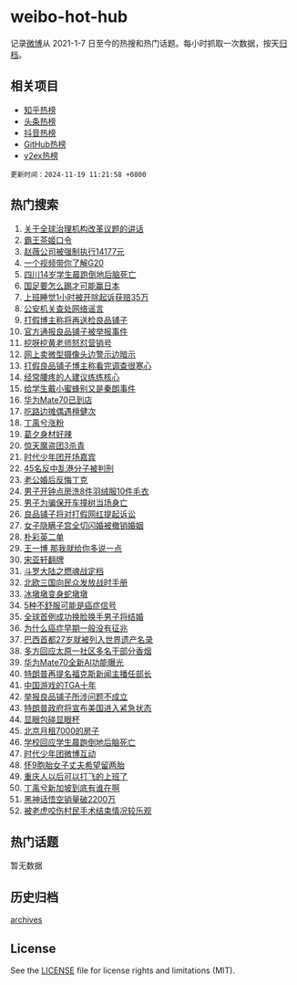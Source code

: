 # weibo-hot-hub

记录[微博](https://www.weibo.com)从 2021-1-7 日至今的热搜和热门话题。每小时抓取一次数据，按天[归档](archives)。

## 相关项目

- [知乎热榜](https://github.com/lonnyzhang423/zhihu-hot-hub)
- [头条热榜](https://github.com/lonnyzhang423/toutiao-hot-hub)
- [抖音热榜](https://github.com/lonnyzhang423/douyin-hot-hub)
- [GitHub热榜](https://github.com/lonnyzhang423/github-hot-hub)
- [v2ex热榜](https://github.com/lonnyzhang423/v2ex-hot-hub)


`更新时间：2024-11-19 11:21:58 +0800`

## 热门搜索

1. [关于全球治理机构改革议题的讲话](https://m.weibo.cn/search?containerid=100103type%3D1%26t%3D10%26q%3D%23%E5%85%B3%E4%BA%8E%E5%85%A8%E7%90%83%E6%B2%BB%E7%90%86%E6%9C%BA%E6%9E%84%E6%94%B9%E9%9D%A9%E8%AE%AE%E9%A2%98%E7%9A%84%E8%AE%B2%E8%AF%9D%23&stream_entry_id=51&isnewpage=1&extparam=seat%3D1%26stream_entry_id%3D51%26c_type%3D51%26q%3D%2523%25E5%2585%25B3%25E4%25BA%258E%25E5%2585%25A8%25E7%2590%2583%25E6%25B2%25BB%25E7%2590%2586%25E6%259C%25BA%25E6%259E%2584%25E6%2594%25B9%25E9%259D%25A9%25E8%25AE%25AE%25E9%25A2%2598%25E7%259A%2584%25E8%25AE%25B2%25E8%25AF%259D%2523%26dgr%3D0%26cate%3D10103%26pos%3D0%26filter_type%3Drealtimehot%26display_time%3D1731986517%26pre_seqid%3D17319865174140216648217)
1. [霸王茶姬口令](https://m.weibo.cn/search?containerid=100103type%3D1%26t%3D10%26q%3D%E9%9C%B8%E7%8E%8B%E8%8C%B6%E5%A7%AC%E5%8F%A3%E4%BB%A4&stream_entry_id=31&isnewpage=1&extparam=seat%3D1%26flag%3D1%26c_type%3D31%26cate%3D5001%26lcate%3D5001%26pos%3D0%26band_rank%3D1%26stream_entry_id%3D31%26q%3D%25E9%259C%25B8%25E7%258E%258B%25E8%258C%25B6%25E5%25A7%25AC%25E5%258F%25A3%25E4%25BB%25A4%26realpos%3D1%26dgr%3D0%26filter_type%3Drealtimehot%26display_time%3D1731986517%26pre_seqid%3D17319865174140216648217)
1. [赵薇公司被强制执行14177元](https://m.weibo.cn/search?containerid=100103type%3D1%26t%3D10%26q%3D%23%E8%B5%B5%E8%96%87%E5%85%AC%E5%8F%B8%E8%A2%AB%E5%BC%BA%E5%88%B6%E6%89%A7%E8%A1%8C14177%E5%85%83%23&stream_entry_id=31&isnewpage=1&extparam=seat%3D1%26flag%3D2%26c_type%3D31%26cate%3D5001%26lcate%3D5001%26pos%3D1%26band_rank%3D2%26stream_entry_id%3D31%26q%3D%2523%25E8%25B5%25B5%25E8%2596%2587%25E5%2585%25AC%25E5%258F%25B8%25E8%25A2%25AB%25E5%25BC%25BA%25E5%2588%25B6%25E6%2589%25A7%25E8%25A1%258C14177%25E5%2585%2583%2523%26realpos%3D2%26dgr%3D0%26filter_type%3Drealtimehot%26display_time%3D1731986517%26pre_seqid%3D17319865174140216648217)
1. [一个视频带你了解G20](https://m.weibo.cn/search?containerid=100103type%3D1%26t%3D10%26q%3D%23%E4%B8%80%E4%B8%AA%E8%A7%86%E9%A2%91%E5%B8%A6%E4%BD%A0%E4%BA%86%E8%A7%A3G20%23&stream_entry_id=31&isnewpage=1&extparam=seat%3D1%26flag%3D0%26c_type%3D31%26cate%3D5001%26lcate%3D5001%26pos%3D2%26band_rank%3D3%26stream_entry_id%3D31%26q%3D%2523%25E4%25B8%2580%25E4%25B8%25AA%25E8%25A7%2586%25E9%25A2%2591%25E5%25B8%25A6%25E4%25BD%25A0%25E4%25BA%2586%25E8%25A7%25A3G20%2523%26realpos%3D3%26dgr%3D0%26filter_type%3Drealtimehot%26display_time%3D1731986517%26pre_seqid%3D17319865174140216648217)
1. [四川14岁学生晨跑倒地后脑死亡](https://m.weibo.cn/search?containerid=100103type%3D1%26t%3D10%26q%3D%23%E5%9B%9B%E5%B7%9D14%E5%B2%81%E5%AD%A6%E7%94%9F%E6%99%A8%E8%B7%91%E5%80%92%E5%9C%B0%E5%90%8E%E8%84%91%E6%AD%BB%E4%BA%A1%23&stream_entry_id=31&isnewpage=1&extparam=seat%3D1%26flag%3D1%26c_type%3D31%26cate%3D5001%26lcate%3D5001%26pos%3D3%26band_rank%3D4%26stream_entry_id%3D31%26q%3D%2523%25E5%259B%259B%25E5%25B7%259D14%25E5%25B2%2581%25E5%25AD%25A6%25E7%2594%259F%25E6%2599%25A8%25E8%25B7%2591%25E5%2580%2592%25E5%259C%25B0%25E5%2590%258E%25E8%2584%2591%25E6%25AD%25BB%25E4%25BA%25A1%2523%26realpos%3D4%26dgr%3D0%26filter_type%3Drealtimehot%26display_time%3D1731986517%26pre_seqid%3D17319865174140216648217)
1. [国足要怎么踢才可能赢日本](https://m.weibo.cn/search?containerid=100103type%3D1%26t%3D10%26q%3D%23%E5%9B%BD%E8%B6%B3%E8%A6%81%E6%80%8E%E4%B9%88%E8%B8%A2%E6%89%8D%E5%8F%AF%E8%83%BD%E8%B5%A2%E6%97%A5%E6%9C%AC%23&stream_entry_id=31&isnewpage=1&extparam=seat%3D1%26flag%3D1%26c_type%3D31%26cate%3D5001%26lcate%3D5001%26pos%3D4%26band_rank%3D5%26stream_entry_id%3D31%26q%3D%2523%25E5%259B%25BD%25E8%25B6%25B3%25E8%25A6%2581%25E6%2580%258E%25E4%25B9%2588%25E8%25B8%25A2%25E6%2589%258D%25E5%258F%25AF%25E8%2583%25BD%25E8%25B5%25A2%25E6%2597%25A5%25E6%259C%25AC%2523%26realpos%3D5%26dgr%3D0%26filter_type%3Drealtimehot%26display_time%3D1731986517%26pre_seqid%3D17319865174140216648217)
1. [上班睡觉1小时被开除起诉获赔35万](https://m.weibo.cn/search?containerid=100103type%3D1%26t%3D10%26q%3D%23%E4%B8%8A%E7%8F%AD%E7%9D%A1%E8%A7%891%E5%B0%8F%E6%97%B6%E8%A2%AB%E5%BC%80%E9%99%A4%E8%B5%B7%E8%AF%89%E8%8E%B7%E8%B5%9435%E4%B8%87%23&stream_entry_id=31&isnewpage=1&extparam=seat%3D1%26flag%3D0%26c_type%3D31%26cate%3D5001%26lcate%3D5001%26pos%3D5%26band_rank%3D6%26stream_entry_id%3D31%26q%3D%2523%25E4%25B8%258A%25E7%258F%25AD%25E7%259D%25A1%25E8%25A7%25891%25E5%25B0%258F%25E6%2597%25B6%25E8%25A2%25AB%25E5%25BC%2580%25E9%2599%25A4%25E8%25B5%25B7%25E8%25AF%2589%25E8%258E%25B7%25E8%25B5%259435%25E4%25B8%2587%2523%26realpos%3D6%26dgr%3D0%26filter_type%3Drealtimehot%26display_time%3D1731986517%26pre_seqid%3D17319865174140216648217)
1. [公安机关查处网络谣言](https://m.weibo.cn/search?containerid=100103type%3D1%26t%3D10%26q%3D%23%E5%85%AC%E5%AE%89%E6%9C%BA%E5%85%B3%E6%9F%A5%E5%A4%84%E7%BD%91%E7%BB%9C%E8%B0%A3%E8%A8%80%23&stream_entry_id=31&isnewpage=1&extparam=seat%3D1%26c_type%3D31%26cate%3D5001%26lcate%3D5001%26pos%3D6%26band_rank%3D7%26stream_entry_id%3D31%26is_ad_pos%3D1%26dgr%3D0%26adid%3D264637%26q%3D%2523%25E5%2585%25AC%25E5%25AE%2589%25E6%259C%25BA%25E5%2585%25B3%25E6%259F%25A5%25E5%25A4%2584%25E7%25BD%2591%25E7%25BB%259C%25E8%25B0%25A3%25E8%25A8%2580%2523%26filter_type%3Drealtimehot%26display_time%3D1731986517%26pre_seqid%3D17319865174140216648217)
1. [打假博主称将再送检良品铺子](https://m.weibo.cn/search?containerid=100103type%3D1%26t%3D10%26q%3D%23%E6%89%93%E5%81%87%E5%8D%9A%E4%B8%BB%E7%A7%B0%E5%B0%86%E5%86%8D%E9%80%81%E6%A3%80%E8%89%AF%E5%93%81%E9%93%BA%E5%AD%90%23&stream_entry_id=31&isnewpage=1&extparam=seat%3D1%26flag%3D1%26c_type%3D31%26cate%3D5001%26lcate%3D5001%26pos%3D7%26band_rank%3D7%26stream_entry_id%3D31%26q%3D%2523%25E6%2589%2593%25E5%2581%2587%25E5%258D%259A%25E4%25B8%25BB%25E7%25A7%25B0%25E5%25B0%2586%25E5%2586%258D%25E9%2580%2581%25E6%25A3%2580%25E8%2589%25AF%25E5%2593%2581%25E9%2593%25BA%25E5%25AD%2590%2523%26realpos%3D7%26dgr%3D0%26filter_type%3Drealtimehot%26display_time%3D1731986517%26pre_seqid%3D17319865174140216648217)
1. [官方通报良品铺子被举报事件](https://m.weibo.cn/search?containerid=100103type%3D1%26t%3D10%26q%3D%23%E5%AE%98%E6%96%B9%E9%80%9A%E6%8A%A5%E8%89%AF%E5%93%81%E9%93%BA%E5%AD%90%E8%A2%AB%E4%B8%BE%E6%8A%A5%E4%BA%8B%E4%BB%B6%23&stream_entry_id=31&isnewpage=1&extparam=seat%3D1%26flag%3D0%26c_type%3D31%26cate%3D5001%26lcate%3D5001%26pos%3D8%26band_rank%3D8%26stream_entry_id%3D31%26q%3D%2523%25E5%25AE%2598%25E6%2596%25B9%25E9%2580%259A%25E6%258A%25A5%25E8%2589%25AF%25E5%2593%2581%25E9%2593%25BA%25E5%25AD%2590%25E8%25A2%25AB%25E4%25B8%25BE%25E6%258A%25A5%25E4%25BA%258B%25E4%25BB%25B6%2523%26realpos%3D8%26dgr%3D0%26filter_type%3Drealtimehot%26display_time%3D1731986517%26pre_seqid%3D17319865174140216648217)
1. [挖呀挖黄老师怒怼营销号](https://m.weibo.cn/search?containerid=100103type%3D1%26t%3D10%26q%3D%23%E6%8C%96%E5%91%80%E6%8C%96%E9%BB%84%E8%80%81%E5%B8%88%E6%80%92%E6%80%BC%E8%90%A5%E9%94%80%E5%8F%B7%23&stream_entry_id=31&isnewpage=1&extparam=seat%3D1%26flag%3D2%26c_type%3D31%26cate%3D5001%26lcate%3D5001%26pos%3D9%26band_rank%3D9%26stream_entry_id%3D31%26q%3D%2523%25E6%258C%2596%25E5%2591%2580%25E6%258C%2596%25E9%25BB%2584%25E8%2580%2581%25E5%25B8%2588%25E6%2580%2592%25E6%2580%25BC%25E8%2590%25A5%25E9%2594%2580%25E5%258F%25B7%2523%26realpos%3D9%26dgr%3D0%26filter_type%3Drealtimehot%26display_time%3D1731986517%26pre_seqid%3D17319865174140216648217)
1. [网上卖微型摄像头边警示边暗示](https://m.weibo.cn/search?containerid=100103type%3D1%26t%3D10%26q%3D%23%E7%BD%91%E4%B8%8A%E5%8D%96%E5%BE%AE%E5%9E%8B%E6%91%84%E5%83%8F%E5%A4%B4%E8%BE%B9%E8%AD%A6%E7%A4%BA%E8%BE%B9%E6%9A%97%E7%A4%BA%23&stream_entry_id=31&isnewpage=1&extparam=seat%3D1%26flag%3D1%26c_type%3D31%26cate%3D5001%26lcate%3D5001%26pos%3D10%26band_rank%3D10%26stream_entry_id%3D31%26q%3D%2523%25E7%25BD%2591%25E4%25B8%258A%25E5%258D%2596%25E5%25BE%25AE%25E5%259E%258B%25E6%2591%2584%25E5%2583%258F%25E5%25A4%25B4%25E8%25BE%25B9%25E8%25AD%25A6%25E7%25A4%25BA%25E8%25BE%25B9%25E6%259A%2597%25E7%25A4%25BA%2523%26realpos%3D10%26dgr%3D0%26filter_type%3Drealtimehot%26display_time%3D1731986517%26pre_seqid%3D17319865174140216648217)
1. [打假良品铺子博主称看完调查很寒心](https://m.weibo.cn/search?containerid=100103type%3D1%26t%3D10%26q%3D%23%E6%89%93%E5%81%87%E8%89%AF%E5%93%81%E9%93%BA%E5%AD%90%E5%8D%9A%E4%B8%BB%E7%A7%B0%E7%9C%8B%E5%AE%8C%E8%B0%83%E6%9F%A5%E5%BE%88%E5%AF%92%E5%BF%83%23&stream_entry_id=31&isnewpage=1&extparam=seat%3D1%26flag%3D1%26c_type%3D31%26cate%3D5001%26lcate%3D5001%26pos%3D11%26band_rank%3D11%26stream_entry_id%3D31%26q%3D%2523%25E6%2589%2593%25E5%2581%2587%25E8%2589%25AF%25E5%2593%2581%25E9%2593%25BA%25E5%25AD%2590%25E5%258D%259A%25E4%25B8%25BB%25E7%25A7%25B0%25E7%259C%258B%25E5%25AE%258C%25E8%25B0%2583%25E6%259F%25A5%25E5%25BE%2588%25E5%25AF%2592%25E5%25BF%2583%2523%26realpos%3D11%26dgr%3D0%26filter_type%3Drealtimehot%26display_time%3D1731986517%26pre_seqid%3D17319865174140216648217)
1. [经常腰疼的人建议练练核心](https://m.weibo.cn/search?containerid=100103type%3D1%26t%3D10%26q%3D%23%E7%BB%8F%E5%B8%B8%E8%85%B0%E7%96%BC%E7%9A%84%E4%BA%BA%E5%BB%BA%E8%AE%AE%E7%BB%83%E7%BB%83%E6%A0%B8%E5%BF%83%23&stream_entry_id=31&isnewpage=1&extparam=seat%3D1%26flag%3D0%26c_type%3D31%26cate%3D5001%26lcate%3D5001%26pos%3D12%26band_rank%3D12%26stream_entry_id%3D31%26q%3D%2523%25E7%25BB%258F%25E5%25B8%25B8%25E8%2585%25B0%25E7%2596%25BC%25E7%259A%2584%25E4%25BA%25BA%25E5%25BB%25BA%25E8%25AE%25AE%25E7%25BB%2583%25E7%25BB%2583%25E6%25A0%25B8%25E5%25BF%2583%2523%26realpos%3D12%26dgr%3D0%26filter_type%3Drealtimehot%26display_time%3D1731986517%26pre_seqid%3D17319865174140216648217)
1. [给学生戴小蜜蜂别又是秦朗事件](https://m.weibo.cn/search?containerid=100103type%3D1%26t%3D10%26q%3D%23%E7%BB%99%E5%AD%A6%E7%94%9F%E6%88%B4%E5%B0%8F%E8%9C%9C%E8%9C%82%E5%88%AB%E5%8F%88%E6%98%AF%E7%A7%A6%E6%9C%97%E4%BA%8B%E4%BB%B6%23&stream_entry_id=31&isnewpage=1&extparam=seat%3D1%26flag%3D1%26c_type%3D31%26cate%3D5001%26lcate%3D5001%26pos%3D13%26band_rank%3D13%26stream_entry_id%3D31%26q%3D%2523%25E7%25BB%2599%25E5%25AD%25A6%25E7%2594%259F%25E6%2588%25B4%25E5%25B0%258F%25E8%259C%259C%25E8%259C%2582%25E5%2588%25AB%25E5%258F%2588%25E6%2598%25AF%25E7%25A7%25A6%25E6%259C%2597%25E4%25BA%258B%25E4%25BB%25B6%2523%26realpos%3D13%26dgr%3D0%26filter_type%3Drealtimehot%26display_time%3D1731986517%26pre_seqid%3D17319865174140216648217)
1. [华为Mate70已到店](https://m.weibo.cn/search?containerid=100103type%3D1%26t%3D10%26q%3D%23%E5%8D%8E%E4%B8%BAMate70%E5%B7%B2%E5%88%B0%E5%BA%97%23&stream_entry_id=31&isnewpage=1&extparam=seat%3D1%26flag%3D0%26c_type%3D31%26cate%3D5001%26lcate%3D5001%26pos%3D14%26band_rank%3D14%26stream_entry_id%3D31%26q%3D%2523%25E5%258D%258E%25E4%25B8%25BAMate70%25E5%25B7%25B2%25E5%2588%25B0%25E5%25BA%2597%2523%26realpos%3D14%26dgr%3D0%26filter_type%3Drealtimehot%26display_time%3D1731986517%26pre_seqid%3D17319865174140216648217)
1. [吃路边摊偶遇檀健次](https://m.weibo.cn/search?containerid=100103type%3D1%26t%3D10%26q%3D%23%E5%90%83%E8%B7%AF%E8%BE%B9%E6%91%8A%E5%81%B6%E9%81%87%E6%AA%80%E5%81%A5%E6%AC%A1%23&stream_entry_id=31&isnewpage=1&extparam=seat%3D1%26flag%3D0%26c_type%3D31%26cate%3D5001%26lcate%3D5001%26pos%3D15%26band_rank%3D15%26stream_entry_id%3D31%26q%3D%2523%25E5%2590%2583%25E8%25B7%25AF%25E8%25BE%25B9%25E6%2591%258A%25E5%2581%25B6%25E9%2581%2587%25E6%25AA%2580%25E5%2581%25A5%25E6%25AC%25A1%2523%26realpos%3D15%26dgr%3D0%26filter_type%3Drealtimehot%26display_time%3D1731986517%26pre_seqid%3D17319865174140216648217)
1. [丁禹兮涨粉](https://m.weibo.cn/search?containerid=100103type%3D1%26t%3D10%26q%3D%23%E4%B8%81%E7%A6%B9%E5%85%AE%E6%B6%A8%E7%B2%89%23&stream_entry_id=31&isnewpage=1&extparam=seat%3D1%26flag%3D0%26c_type%3D31%26cate%3D5001%26lcate%3D5001%26pos%3D16%26band_rank%3D16%26stream_entry_id%3D31%26q%3D%2523%25E4%25B8%2581%25E7%25A6%25B9%25E5%2585%25AE%25E6%25B6%25A8%25E7%25B2%2589%2523%26realpos%3D16%26dgr%3D0%26filter_type%3Drealtimehot%26display_time%3D1731986517%26pre_seqid%3D17319865174140216648217)
1. [葛夕身材好辣](https://m.weibo.cn/search?containerid=100103type%3D1%26t%3D10%26q%3D%23%E8%91%9B%E5%A4%95%E8%BA%AB%E6%9D%90%E5%A5%BD%E8%BE%A3%23&stream_entry_id=31&isnewpage=1&extparam=seat%3D1%26flag%3D0%26c_type%3D31%26cate%3D5001%26lcate%3D5001%26pos%3D17%26band_rank%3D17%26stream_entry_id%3D31%26q%3D%2523%25E8%2591%259B%25E5%25A4%2595%25E8%25BA%25AB%25E6%259D%2590%25E5%25A5%25BD%25E8%25BE%25A3%2523%26realpos%3D17%26dgr%3D0%26filter_type%3Drealtimehot%26display_time%3D1731986517%26pre_seqid%3D17319865174140216648217)
1. [惊天魔盗团3杀青](https://m.weibo.cn/search?containerid=100103type%3D1%26t%3D10%26q%3D%23%E6%83%8A%E5%A4%A9%E9%AD%94%E7%9B%97%E5%9B%A23%E6%9D%80%E9%9D%92%23&stream_entry_id=31&isnewpage=1&extparam=seat%3D1%26flag%3D1%26c_type%3D31%26cate%3D5001%26lcate%3D5001%26pos%3D18%26band_rank%3D18%26stream_entry_id%3D31%26q%3D%2523%25E6%2583%258A%25E5%25A4%25A9%25E9%25AD%2594%25E7%259B%2597%25E5%259B%25A23%25E6%259D%2580%25E9%259D%2592%2523%26realpos%3D18%26dgr%3D0%26filter_type%3Drealtimehot%26display_time%3D1731986517%26pre_seqid%3D17319865174140216648217)
1. [时代少年团开场嘉宾](https://m.weibo.cn/search?containerid=100103type%3D1%26t%3D10%26q%3D%23%E6%97%B6%E4%BB%A3%E5%B0%91%E5%B9%B4%E5%9B%A2%E5%BC%80%E5%9C%BA%E5%98%89%E5%AE%BE%23&stream_entry_id=31&isnewpage=1&extparam=seat%3D1%26flag%3D1%26c_type%3D31%26cate%3D5001%26lcate%3D5001%26pos%3D19%26band_rank%3D19%26stream_entry_id%3D31%26q%3D%2523%25E6%2597%25B6%25E4%25BB%25A3%25E5%25B0%2591%25E5%25B9%25B4%25E5%259B%25A2%25E5%25BC%2580%25E5%259C%25BA%25E5%2598%2589%25E5%25AE%25BE%2523%26realpos%3D19%26dgr%3D0%26filter_type%3Drealtimehot%26display_time%3D1731986517%26pre_seqid%3D17319865174140216648217)
1. [45名反中乱港分子被判刑](https://m.weibo.cn/search?containerid=100103type%3D1%26t%3D10%26q%3D%2345%E5%90%8D%E5%8F%8D%E4%B8%AD%E4%B9%B1%E6%B8%AF%E5%88%86%E5%AD%90%E8%A2%AB%E5%88%A4%E5%88%91%23&stream_entry_id=31&isnewpage=1&extparam=seat%3D1%26flag%3D1%26c_type%3D31%26cate%3D5001%26lcate%3D5001%26pos%3D20%26band_rank%3D20%26stream_entry_id%3D31%26q%3D%252345%25E5%2590%258D%25E5%258F%258D%25E4%25B8%25AD%25E4%25B9%25B1%25E6%25B8%25AF%25E5%2588%2586%25E5%25AD%2590%25E8%25A2%25AB%25E5%2588%25A4%25E5%2588%2591%2523%26realpos%3D20%26dgr%3D0%26filter_type%3Drealtimehot%26display_time%3D1731986517%26pre_seqid%3D17319865174140216648217)
1. [老公婚后反悔丁克](https://m.weibo.cn/search?containerid=100103type%3D1%26t%3D10%26q%3D%23%E8%80%81%E5%85%AC%E5%A9%9A%E5%90%8E%E5%8F%8D%E6%82%94%E4%B8%81%E5%85%8B%23&stream_entry_id=31&isnewpage=1&extparam=seat%3D1%26flag%3D1%26c_type%3D31%26cate%3D5001%26lcate%3D5001%26pos%3D21%26band_rank%3D21%26stream_entry_id%3D31%26q%3D%2523%25E8%2580%2581%25E5%2585%25AC%25E5%25A9%259A%25E5%2590%258E%25E5%258F%258D%25E6%2582%2594%25E4%25B8%2581%25E5%2585%258B%2523%26realpos%3D21%26dgr%3D0%26filter_type%3Drealtimehot%26display_time%3D1731986517%26pre_seqid%3D17319865174140216648217)
1. [男子开钟点房洗8件羽绒服10件毛衣](https://m.weibo.cn/search?containerid=100103type%3D1%26t%3D10%26q%3D%23%E7%94%B7%E5%AD%90%E5%BC%80%E9%92%9F%E7%82%B9%E6%88%BF%E6%B4%978%E4%BB%B6%E7%BE%BD%E7%BB%92%E6%9C%8D10%E4%BB%B6%E6%AF%9B%E8%A1%A3%23&stream_entry_id=31&isnewpage=1&extparam=seat%3D1%26flag%3D2%26c_type%3D31%26cate%3D5001%26lcate%3D5001%26pos%3D22%26band_rank%3D22%26stream_entry_id%3D31%26q%3D%2523%25E7%2594%25B7%25E5%25AD%2590%25E5%25BC%2580%25E9%2592%259F%25E7%2582%25B9%25E6%2588%25BF%25E6%25B4%25978%25E4%25BB%25B6%25E7%25BE%25BD%25E7%25BB%2592%25E6%259C%258D10%25E4%25BB%25B6%25E6%25AF%259B%25E8%25A1%25A3%2523%26realpos%3D22%26dgr%3D0%26filter_type%3Drealtimehot%26display_time%3D1731986517%26pre_seqid%3D17319865174140216648217)
1. [男子为骗保开车撞树当场身亡](https://m.weibo.cn/search?containerid=100103type%3D1%26t%3D10%26q%3D%23%E7%94%B7%E5%AD%90%E4%B8%BA%E9%AA%97%E4%BF%9D%E5%BC%80%E8%BD%A6%E6%92%9E%E6%A0%91%E5%BD%93%E5%9C%BA%E8%BA%AB%E4%BA%A1%23&stream_entry_id=31&isnewpage=1&extparam=seat%3D1%26flag%3D0%26c_type%3D31%26cate%3D5001%26lcate%3D5001%26pos%3D23%26band_rank%3D23%26stream_entry_id%3D31%26q%3D%2523%25E7%2594%25B7%25E5%25AD%2590%25E4%25B8%25BA%25E9%25AA%2597%25E4%25BF%259D%25E5%25BC%2580%25E8%25BD%25A6%25E6%2592%259E%25E6%25A0%2591%25E5%25BD%2593%25E5%259C%25BA%25E8%25BA%25AB%25E4%25BA%25A1%2523%26realpos%3D23%26dgr%3D0%26filter_type%3Drealtimehot%26display_time%3D1731986517%26pre_seqid%3D17319865174140216648217)
1. [良品铺子将对打假网红提起诉讼](https://m.weibo.cn/search?containerid=100103type%3D1%26t%3D10%26q%3D%23%E8%89%AF%E5%93%81%E9%93%BA%E5%AD%90%E5%B0%86%E5%AF%B9%E6%89%93%E5%81%87%E7%BD%91%E7%BA%A2%E6%8F%90%E8%B5%B7%E8%AF%89%E8%AE%BC%23&stream_entry_id=31&isnewpage=1&extparam=seat%3D1%26flag%3D1%26c_type%3D31%26cate%3D5001%26lcate%3D5001%26pos%3D24%26band_rank%3D24%26stream_entry_id%3D31%26q%3D%2523%25E8%2589%25AF%25E5%2593%2581%25E9%2593%25BA%25E5%25AD%2590%25E5%25B0%2586%25E5%25AF%25B9%25E6%2589%2593%25E5%2581%2587%25E7%25BD%2591%25E7%25BA%25A2%25E6%258F%2590%25E8%25B5%25B7%25E8%25AF%2589%25E8%25AE%25BC%2523%26realpos%3D24%26dgr%3D0%26filter_type%3Drealtimehot%26display_time%3D1731986517%26pre_seqid%3D17319865174140216648217)
1. [女子隐瞒子宫全切闪婚被撤销婚姻](https://m.weibo.cn/search?containerid=100103type%3D1%26t%3D10%26q%3D%23%E5%A5%B3%E5%AD%90%E9%9A%90%E7%9E%92%E5%AD%90%E5%AE%AB%E5%85%A8%E5%88%87%E9%97%AA%E5%A9%9A%E8%A2%AB%E6%92%A4%E9%94%80%E5%A9%9A%E5%A7%BB%23&stream_entry_id=31&isnewpage=1&extparam=seat%3D1%26flag%3D1%26c_type%3D31%26cate%3D5001%26lcate%3D5001%26pos%3D25%26band_rank%3D25%26stream_entry_id%3D31%26q%3D%2523%25E5%25A5%25B3%25E5%25AD%2590%25E9%259A%2590%25E7%259E%2592%25E5%25AD%2590%25E5%25AE%25AB%25E5%2585%25A8%25E5%2588%2587%25E9%2597%25AA%25E5%25A9%259A%25E8%25A2%25AB%25E6%2592%25A4%25E9%2594%2580%25E5%25A9%259A%25E5%25A7%25BB%2523%26realpos%3D25%26dgr%3D0%26filter_type%3Drealtimehot%26display_time%3D1731986517%26pre_seqid%3D17319865174140216648217)
1. [朴彩英二单](https://m.weibo.cn/search?containerid=100103type%3D1%26t%3D10%26q%3D%E6%9C%B4%E5%BD%A9%E8%8B%B1%E4%BA%8C%E5%8D%95&stream_entry_id=31&isnewpage=1&extparam=seat%3D1%26flag%3D1%26c_type%3D31%26cate%3D5001%26lcate%3D5001%26pos%3D26%26band_rank%3D26%26stream_entry_id%3D31%26q%3D%25E6%259C%25B4%25E5%25BD%25A9%25E8%258B%25B1%25E4%25BA%258C%25E5%258D%2595%26realpos%3D26%26dgr%3D0%26filter_type%3Drealtimehot%26display_time%3D1731986517%26pre_seqid%3D17319865174140216648217)
1. [王一博 那我就给你多说一点](https://m.weibo.cn/search?containerid=100103type%3D1%26t%3D10%26q%3D%E7%8E%8B%E4%B8%80%E5%8D%9A+%E9%82%A3%E6%88%91%E5%B0%B1%E7%BB%99%E4%BD%A0%E5%A4%9A%E8%AF%B4%E4%B8%80%E7%82%B9&stream_entry_id=31&isnewpage=1&extparam=seat%3D1%26flag%3D0%26c_type%3D31%26cate%3D5001%26lcate%3D5001%26pos%3D27%26band_rank%3D27%26stream_entry_id%3D31%26q%3D%25E7%258E%258B%25E4%25B8%2580%25E5%258D%259A%2520%25E9%2582%25A3%25E6%2588%2591%25E5%25B0%25B1%25E7%25BB%2599%25E4%25BD%25A0%25E5%25A4%259A%25E8%25AF%25B4%25E4%25B8%2580%25E7%2582%25B9%26realpos%3D27%26dgr%3D0%26filter_type%3Drealtimehot%26display_time%3D1731986517%26pre_seqid%3D17319865174140216648217)
1. [宋亚轩翻牌](https://m.weibo.cn/search?containerid=100103type%3D1%26t%3D10%26q%3D%E5%AE%8B%E4%BA%9A%E8%BD%A9%E7%BF%BB%E7%89%8C&stream_entry_id=31&isnewpage=1&extparam=seat%3D1%26flag%3D1%26c_type%3D31%26cate%3D5001%26lcate%3D5001%26pos%3D28%26band_rank%3D28%26stream_entry_id%3D31%26q%3D%25E5%25AE%258B%25E4%25BA%259A%25E8%25BD%25A9%25E7%25BF%25BB%25E7%2589%258C%26realpos%3D28%26dgr%3D0%26filter_type%3Drealtimehot%26display_time%3D1731986517%26pre_seqid%3D17319865174140216648217)
1. [斗罗大陆之燃魂战定档](https://m.weibo.cn/search?containerid=100103type%3D1%26t%3D10%26q%3D%23%E6%96%97%E7%BD%97%E5%A4%A7%E9%99%86%E4%B9%8B%E7%87%83%E9%AD%82%E6%88%98%E5%AE%9A%E6%A1%A3%23&stream_entry_id=31&isnewpage=1&extparam=seat%3D1%26flag%3D1%26c_type%3D31%26cate%3D5001%26lcate%3D5001%26pos%3D29%26band_rank%3D29%26stream_entry_id%3D31%26q%3D%2523%25E6%2596%2597%25E7%25BD%2597%25E5%25A4%25A7%25E9%2599%2586%25E4%25B9%258B%25E7%2587%2583%25E9%25AD%2582%25E6%2588%2598%25E5%25AE%259A%25E6%25A1%25A3%2523%26realpos%3D29%26dgr%3D0%26filter_type%3Drealtimehot%26display_time%3D1731986517%26pre_seqid%3D17319865174140216648217)
1. [北欧三国向民众发放战时手册](https://m.weibo.cn/search?containerid=100103type%3D1%26t%3D10%26q%3D%23%E5%8C%97%E6%AC%A7%E4%B8%89%E5%9B%BD%E5%90%91%E6%B0%91%E4%BC%97%E5%8F%91%E6%94%BE%E6%88%98%E6%97%B6%E6%89%8B%E5%86%8C%23&stream_entry_id=31&isnewpage=1&extparam=seat%3D1%26flag%3D1%26c_type%3D31%26cate%3D5001%26lcate%3D5001%26pos%3D30%26band_rank%3D30%26stream_entry_id%3D31%26q%3D%2523%25E5%258C%2597%25E6%25AC%25A7%25E4%25B8%2589%25E5%259B%25BD%25E5%2590%2591%25E6%25B0%2591%25E4%25BC%2597%25E5%258F%2591%25E6%2594%25BE%25E6%2588%2598%25E6%2597%25B6%25E6%2589%258B%25E5%2586%258C%2523%26realpos%3D30%26dgr%3D0%26filter_type%3Drealtimehot%26display_time%3D1731986517%26pre_seqid%3D17319865174140216648217)
1. [冰墩墩变身蛇墩墩](https://m.weibo.cn/search?containerid=100103type%3D1%26t%3D10%26q%3D%23%E5%86%B0%E5%A2%A9%E5%A2%A9%E5%8F%98%E8%BA%AB%E8%9B%87%E5%A2%A9%E5%A2%A9%23&stream_entry_id=31&isnewpage=1&extparam=seat%3D1%26flag%3D1%26c_type%3D31%26cate%3D5001%26lcate%3D5001%26pos%3D31%26band_rank%3D31%26stream_entry_id%3D31%26q%3D%2523%25E5%2586%25B0%25E5%25A2%25A9%25E5%25A2%25A9%25E5%258F%2598%25E8%25BA%25AB%25E8%259B%2587%25E5%25A2%25A9%25E5%25A2%25A9%2523%26realpos%3D31%26dgr%3D0%26filter_type%3Drealtimehot%26display_time%3D1731986517%26pre_seqid%3D17319865174140216648217)
1. [5种不舒服可能是癌症信号](https://m.weibo.cn/search?containerid=100103type%3D1%26t%3D10%26q%3D%235%E7%A7%8D%E4%B8%8D%E8%88%92%E6%9C%8D%E5%8F%AF%E8%83%BD%E6%98%AF%E7%99%8C%E7%97%87%E4%BF%A1%E5%8F%B7%23&stream_entry_id=31&isnewpage=1&extparam=seat%3D1%26flag%3D0%26c_type%3D31%26cate%3D5001%26lcate%3D5001%26pos%3D32%26band_rank%3D32%26stream_entry_id%3D31%26q%3D%25235%25E7%25A7%258D%25E4%25B8%258D%25E8%2588%2592%25E6%259C%258D%25E5%258F%25AF%25E8%2583%25BD%25E6%2598%25AF%25E7%2599%258C%25E7%2597%2587%25E4%25BF%25A1%25E5%258F%25B7%2523%26realpos%3D32%26dgr%3D0%26filter_type%3Drealtimehot%26display_time%3D1731986517%26pre_seqid%3D17319865174140216648217)
1. [全球首例成功换脸换手男子将结婚](https://m.weibo.cn/search?containerid=100103type%3D1%26t%3D10%26q%3D%23%E5%85%A8%E7%90%83%E9%A6%96%E4%BE%8B%E6%88%90%E5%8A%9F%E6%8D%A2%E8%84%B8%E6%8D%A2%E6%89%8B%E7%94%B7%E5%AD%90%E5%B0%86%E7%BB%93%E5%A9%9A%23&stream_entry_id=31&isnewpage=1&extparam=seat%3D1%26flag%3D0%26c_type%3D31%26cate%3D5001%26lcate%3D5001%26pos%3D33%26band_rank%3D33%26stream_entry_id%3D31%26q%3D%2523%25E5%2585%25A8%25E7%2590%2583%25E9%25A6%2596%25E4%25BE%258B%25E6%2588%2590%25E5%258A%259F%25E6%258D%25A2%25E8%2584%25B8%25E6%258D%25A2%25E6%2589%258B%25E7%2594%25B7%25E5%25AD%2590%25E5%25B0%2586%25E7%25BB%2593%25E5%25A9%259A%2523%26realpos%3D33%26dgr%3D0%26filter_type%3Drealtimehot%26display_time%3D1731986517%26pre_seqid%3D17319865174140216648217)
1. [为什么癌症早期一般没有征兆](https://m.weibo.cn/search?containerid=100103type%3D1%26t%3D10%26q%3D%23%E4%B8%BA%E4%BB%80%E4%B9%88%E7%99%8C%E7%97%87%E6%97%A9%E6%9C%9F%E4%B8%80%E8%88%AC%E6%B2%A1%E6%9C%89%E5%BE%81%E5%85%86%23&stream_entry_id=31&isnewpage=1&extparam=seat%3D1%26flag%3D0%26c_type%3D31%26cate%3D5001%26lcate%3D5001%26pos%3D34%26band_rank%3D34%26stream_entry_id%3D31%26q%3D%2523%25E4%25B8%25BA%25E4%25BB%2580%25E4%25B9%2588%25E7%2599%258C%25E7%2597%2587%25E6%2597%25A9%25E6%259C%259F%25E4%25B8%2580%25E8%2588%25AC%25E6%25B2%25A1%25E6%259C%2589%25E5%25BE%2581%25E5%2585%2586%2523%26realpos%3D34%26dgr%3D0%26filter_type%3Drealtimehot%26display_time%3D1731986517%26pre_seqid%3D17319865174140216648217)
1. [巴西首都27岁就被列入世界遗产名录](https://m.weibo.cn/search?containerid=100103type%3D1%26t%3D10%26q%3D%23%E5%B7%B4%E8%A5%BF%E9%A6%96%E9%83%BD27%E5%B2%81%E5%B0%B1%E8%A2%AB%E5%88%97%E5%85%A5%E4%B8%96%E7%95%8C%E9%81%97%E4%BA%A7%E5%90%8D%E5%BD%95%23&stream_entry_id=31&isnewpage=1&extparam=seat%3D1%26flag%3D0%26c_type%3D31%26cate%3D5001%26lcate%3D5001%26pos%3D35%26band_rank%3D35%26stream_entry_id%3D31%26q%3D%2523%25E5%25B7%25B4%25E8%25A5%25BF%25E9%25A6%2596%25E9%2583%25BD27%25E5%25B2%2581%25E5%25B0%25B1%25E8%25A2%25AB%25E5%2588%2597%25E5%2585%25A5%25E4%25B8%2596%25E7%2595%258C%25E9%2581%2597%25E4%25BA%25A7%25E5%2590%258D%25E5%25BD%2595%2523%26realpos%3D35%26dgr%3D0%26filter_type%3Drealtimehot%26display_time%3D1731986517%26pre_seqid%3D17319865174140216648217)
1. [多方回应太原一社区多名干部分香烟](https://m.weibo.cn/search?containerid=100103type%3D1%26t%3D10%26q%3D%23%E5%A4%9A%E6%96%B9%E5%9B%9E%E5%BA%94%E5%A4%AA%E5%8E%9F%E4%B8%80%E7%A4%BE%E5%8C%BA%E5%A4%9A%E5%90%8D%E5%B9%B2%E9%83%A8%E5%88%86%E9%A6%99%E7%83%9F%23&stream_entry_id=31&isnewpage=1&extparam=seat%3D1%26flag%3D0%26c_type%3D31%26cate%3D5001%26lcate%3D5001%26pos%3D36%26band_rank%3D36%26stream_entry_id%3D31%26q%3D%2523%25E5%25A4%259A%25E6%2596%25B9%25E5%259B%259E%25E5%25BA%2594%25E5%25A4%25AA%25E5%258E%259F%25E4%25B8%2580%25E7%25A4%25BE%25E5%258C%25BA%25E5%25A4%259A%25E5%2590%258D%25E5%25B9%25B2%25E9%2583%25A8%25E5%2588%2586%25E9%25A6%2599%25E7%2583%259F%2523%26realpos%3D36%26dgr%3D0%26filter_type%3Drealtimehot%26display_time%3D1731986517%26pre_seqid%3D17319865174140216648217)
1. [华为Mate70全新AI功能曝光](https://m.weibo.cn/search?containerid=100103type%3D1%26t%3D10%26q%3D%23%E5%8D%8E%E4%B8%BAMate70%E5%85%A8%E6%96%B0AI%E5%8A%9F%E8%83%BD%E6%9B%9D%E5%85%89%23&stream_entry_id=31&isnewpage=1&extparam=seat%3D1%26flag%3D1%26c_type%3D31%26cate%3D5001%26lcate%3D5001%26pos%3D37%26band_rank%3D37%26stream_entry_id%3D31%26q%3D%2523%25E5%258D%258E%25E4%25B8%25BAMate70%25E5%2585%25A8%25E6%2596%25B0AI%25E5%258A%259F%25E8%2583%25BD%25E6%259B%259D%25E5%2585%2589%2523%26realpos%3D37%26dgr%3D0%26filter_type%3Drealtimehot%26display_time%3D1731986517%26pre_seqid%3D17319865174140216648217)
1. [特朗普再提名福克斯新闻主播任部长](https://m.weibo.cn/search?containerid=100103type%3D1%26t%3D10%26q%3D%23%E7%89%B9%E6%9C%97%E6%99%AE%E5%86%8D%E6%8F%90%E5%90%8D%E7%A6%8F%E5%85%8B%E6%96%AF%E6%96%B0%E9%97%BB%E4%B8%BB%E6%92%AD%E4%BB%BB%E9%83%A8%E9%95%BF%23&stream_entry_id=31&isnewpage=1&extparam=seat%3D1%26flag%3D1%26c_type%3D31%26cate%3D5001%26lcate%3D5001%26pos%3D38%26band_rank%3D38%26stream_entry_id%3D31%26q%3D%2523%25E7%2589%25B9%25E6%259C%2597%25E6%2599%25AE%25E5%2586%258D%25E6%258F%2590%25E5%2590%258D%25E7%25A6%258F%25E5%2585%258B%25E6%2596%25AF%25E6%2596%25B0%25E9%2597%25BB%25E4%25B8%25BB%25E6%2592%25AD%25E4%25BB%25BB%25E9%2583%25A8%25E9%2595%25BF%2523%26realpos%3D38%26dgr%3D0%26filter_type%3Drealtimehot%26display_time%3D1731986517%26pre_seqid%3D17319865174140216648217)
1. [中国游戏的TGA十年](https://m.weibo.cn/search?containerid=100103type%3D1%26t%3D10%26q%3D%23%E4%B8%AD%E5%9B%BD%E6%B8%B8%E6%88%8F%E7%9A%84TGA%E5%8D%81%E5%B9%B4%23&stream_entry_id=31&isnewpage=1&extparam=seat%3D1%26flag%3D1%26c_type%3D31%26cate%3D5001%26lcate%3D5001%26pos%3D39%26band_rank%3D39%26stream_entry_id%3D31%26q%3D%2523%25E4%25B8%25AD%25E5%259B%25BD%25E6%25B8%25B8%25E6%2588%258F%25E7%259A%2584TGA%25E5%258D%2581%25E5%25B9%25B4%2523%26realpos%3D39%26dgr%3D0%26filter_type%3Drealtimehot%26display_time%3D1731986517%26pre_seqid%3D17319865174140216648217)
1. [举报良品铺子所涉问题不成立](https://m.weibo.cn/search?containerid=100103type%3D1%26t%3D10%26q%3D%23%E4%B8%BE%E6%8A%A5%E8%89%AF%E5%93%81%E9%93%BA%E5%AD%90%E6%89%80%E6%B6%89%E9%97%AE%E9%A2%98%E4%B8%8D%E6%88%90%E7%AB%8B%23&stream_entry_id=31&isnewpage=1&extparam=seat%3D1%26flag%3D0%26c_type%3D31%26cate%3D5001%26lcate%3D5001%26pos%3D40%26band_rank%3D40%26stream_entry_id%3D31%26q%3D%2523%25E4%25B8%25BE%25E6%258A%25A5%25E8%2589%25AF%25E5%2593%2581%25E9%2593%25BA%25E5%25AD%2590%25E6%2589%2580%25E6%25B6%2589%25E9%2597%25AE%25E9%25A2%2598%25E4%25B8%258D%25E6%2588%2590%25E7%25AB%258B%2523%26realpos%3D40%26dgr%3D0%26filter_type%3Drealtimehot%26display_time%3D1731986517%26pre_seqid%3D17319865174140216648217)
1. [特朗普政府将宣布美国进入紧急状态](https://m.weibo.cn/search?containerid=100103type%3D1%26t%3D10%26q%3D%23%E7%89%B9%E6%9C%97%E6%99%AE%E6%94%BF%E5%BA%9C%E5%B0%86%E5%AE%A3%E5%B8%83%E7%BE%8E%E5%9B%BD%E8%BF%9B%E5%85%A5%E7%B4%A7%E6%80%A5%E7%8A%B6%E6%80%81%23&stream_entry_id=31&isnewpage=1&extparam=seat%3D1%26flag%3D1%26c_type%3D31%26cate%3D5001%26lcate%3D5001%26pos%3D41%26band_rank%3D41%26stream_entry_id%3D31%26q%3D%2523%25E7%2589%25B9%25E6%259C%2597%25E6%2599%25AE%25E6%2594%25BF%25E5%25BA%259C%25E5%25B0%2586%25E5%25AE%25A3%25E5%25B8%2583%25E7%25BE%258E%25E5%259B%25BD%25E8%25BF%259B%25E5%2585%25A5%25E7%25B4%25A7%25E6%2580%25A5%25E7%258A%25B6%25E6%2580%2581%2523%26realpos%3D41%26dgr%3D0%26filter_type%3Drealtimehot%26display_time%3D1731986517%26pre_seqid%3D17319865174140216648217)
1. [显眼包碰显眼杯](https://m.weibo.cn/search?containerid=100103type%3D1%26t%3D10%26q%3D%23%E6%98%BE%E7%9C%BC%E5%8C%85%E7%A2%B0%E6%98%BE%E7%9C%BC%E6%9D%AF%23&stream_entry_id=31&isnewpage=1&extparam=seat%3D1%26flag%3D0%26c_type%3D31%26cate%3D5001%26lcate%3D5001%26pos%3D42%26band_rank%3D42%26stream_entry_id%3D31%26q%3D%2523%25E6%2598%25BE%25E7%259C%25BC%25E5%258C%2585%25E7%25A2%25B0%25E6%2598%25BE%25E7%259C%25BC%25E6%259D%25AF%2523%26realpos%3D42%26adid%3D264590%26dgr%3D0%26filter_type%3Drealtimehot%26display_time%3D1731986517%26pre_seqid%3D17319865174140216648217)
1. [北京月租7000的房子](https://m.weibo.cn/search?containerid=100103type%3D1%26t%3D10%26q%3D%E5%8C%97%E4%BA%AC%E6%9C%88%E7%A7%9F7000%E7%9A%84%E6%88%BF%E5%AD%90&stream_entry_id=31&isnewpage=1&extparam=seat%3D1%26flag%3D1%26c_type%3D31%26cate%3D5001%26lcate%3D5001%26pos%3D43%26band_rank%3D43%26stream_entry_id%3D31%26q%3D%25E5%258C%2597%25E4%25BA%25AC%25E6%259C%2588%25E7%25A7%259F7000%25E7%259A%2584%25E6%2588%25BF%25E5%25AD%2590%26realpos%3D43%26dgr%3D0%26filter_type%3Drealtimehot%26display_time%3D1731986517%26pre_seqid%3D17319865174140216648217)
1. [学校回应学生晨跑倒地后脑死亡](https://m.weibo.cn/search?containerid=100103type%3D1%26t%3D10%26q%3D%23%E5%AD%A6%E6%A0%A1%E5%9B%9E%E5%BA%94%E5%AD%A6%E7%94%9F%E6%99%A8%E8%B7%91%E5%80%92%E5%9C%B0%E5%90%8E%E8%84%91%E6%AD%BB%E4%BA%A1%23&stream_entry_id=31&isnewpage=1&extparam=seat%3D1%26flag%3D1%26c_type%3D31%26cate%3D5001%26lcate%3D5001%26pos%3D44%26band_rank%3D44%26stream_entry_id%3D31%26q%3D%2523%25E5%25AD%25A6%25E6%25A0%25A1%25E5%259B%259E%25E5%25BA%2594%25E5%25AD%25A6%25E7%2594%259F%25E6%2599%25A8%25E8%25B7%2591%25E5%2580%2592%25E5%259C%25B0%25E5%2590%258E%25E8%2584%2591%25E6%25AD%25BB%25E4%25BA%25A1%2523%26realpos%3D44%26dgr%3D0%26filter_type%3Drealtimehot%26display_time%3D1731986517%26pre_seqid%3D17319865174140216648217)
1. [时代少年团微博互动](https://m.weibo.cn/search?containerid=100103type%3D1%26t%3D10%26q%3D%E6%97%B6%E4%BB%A3%E5%B0%91%E5%B9%B4%E5%9B%A2%E5%BE%AE%E5%8D%9A%E4%BA%92%E5%8A%A8&stream_entry_id=31&isnewpage=1&extparam=seat%3D1%26flag%3D1%26c_type%3D31%26cate%3D5001%26lcate%3D5001%26pos%3D45%26band_rank%3D45%26stream_entry_id%3D31%26q%3D%25E6%2597%25B6%25E4%25BB%25A3%25E5%25B0%2591%25E5%25B9%25B4%25E5%259B%25A2%25E5%25BE%25AE%25E5%258D%259A%25E4%25BA%2592%25E5%258A%25A8%26realpos%3D45%26dgr%3D0%26filter_type%3Drealtimehot%26display_time%3D1731986517%26pre_seqid%3D17319865174140216648217)
1. [怀9胞胎女子丈夫希望留两胎](https://m.weibo.cn/search?containerid=100103type%3D1%26t%3D10%26q%3D%23%E6%80%809%E8%83%9E%E8%83%8E%E5%A5%B3%E5%AD%90%E4%B8%88%E5%A4%AB%E5%B8%8C%E6%9C%9B%E7%95%99%E4%B8%A4%E8%83%8E%23&stream_entry_id=31&isnewpage=1&extparam=seat%3D1%26flag%3D0%26c_type%3D31%26cate%3D5001%26lcate%3D5001%26pos%3D46%26band_rank%3D46%26stream_entry_id%3D31%26q%3D%2523%25E6%2580%25809%25E8%2583%259E%25E8%2583%258E%25E5%25A5%25B3%25E5%25AD%2590%25E4%25B8%2588%25E5%25A4%25AB%25E5%25B8%258C%25E6%259C%259B%25E7%2595%2599%25E4%25B8%25A4%25E8%2583%258E%2523%26realpos%3D46%26dgr%3D0%26filter_type%3Drealtimehot%26display_time%3D1731986517%26pre_seqid%3D17319865174140216648217)
1. [重庆人以后可以打飞的上班了](https://m.weibo.cn/search?containerid=100103type%3D1%26t%3D10%26q%3D%23%E9%87%8D%E5%BA%86%E4%BA%BA%E4%BB%A5%E5%90%8E%E5%8F%AF%E4%BB%A5%E6%89%93%E9%A3%9E%E7%9A%84%E4%B8%8A%E7%8F%AD%E4%BA%86%23&stream_entry_id=31&isnewpage=1&extparam=seat%3D1%26flag%3D1%26c_type%3D31%26cate%3D5001%26lcate%3D5001%26pos%3D47%26band_rank%3D47%26stream_entry_id%3D31%26q%3D%2523%25E9%2587%258D%25E5%25BA%2586%25E4%25BA%25BA%25E4%25BB%25A5%25E5%2590%258E%25E5%258F%25AF%25E4%25BB%25A5%25E6%2589%2593%25E9%25A3%259E%25E7%259A%2584%25E4%25B8%258A%25E7%258F%25AD%25E4%25BA%2586%2523%26realpos%3D47%26dgr%3D0%26filter_type%3Drealtimehot%26display_time%3D1731986517%26pre_seqid%3D17319865174140216648217)
1. [丁禹兮新加坡到底有谁在啊](https://m.weibo.cn/search?containerid=100103type%3D1%26t%3D10%26q%3D%23%E4%B8%81%E7%A6%B9%E5%85%AE%E6%96%B0%E5%8A%A0%E5%9D%A1%E5%88%B0%E5%BA%95%E6%9C%89%E8%B0%81%E5%9C%A8%E5%95%8A%23&stream_entry_id=31&isnewpage=1&extparam=seat%3D1%26flag%3D0%26c_type%3D31%26cate%3D5001%26lcate%3D5001%26pos%3D48%26band_rank%3D48%26stream_entry_id%3D31%26q%3D%2523%25E4%25B8%2581%25E7%25A6%25B9%25E5%2585%25AE%25E6%2596%25B0%25E5%258A%25A0%25E5%259D%25A1%25E5%2588%25B0%25E5%25BA%2595%25E6%259C%2589%25E8%25B0%2581%25E5%259C%25A8%25E5%2595%258A%2523%26realpos%3D48%26dgr%3D0%26filter_type%3Drealtimehot%26display_time%3D1731986517%26pre_seqid%3D17319865174140216648217)
1. [黑神话悟空销量破2200万](https://m.weibo.cn/search?containerid=100103type%3D1%26t%3D10%26q%3D%23%E9%BB%91%E7%A5%9E%E8%AF%9D%E6%82%9F%E7%A9%BA%E9%94%80%E9%87%8F%E7%A0%B42200%E4%B8%87%23&stream_entry_id=31&isnewpage=1&extparam=seat%3D1%26flag%3D1%26c_type%3D31%26cate%3D5001%26lcate%3D5001%26pos%3D49%26band_rank%3D49%26stream_entry_id%3D31%26q%3D%2523%25E9%25BB%2591%25E7%25A5%259E%25E8%25AF%259D%25E6%2582%259F%25E7%25A9%25BA%25E9%2594%2580%25E9%2587%258F%25E7%25A0%25B42200%25E4%25B8%2587%2523%26realpos%3D49%26dgr%3D0%26filter_type%3Drealtimehot%26display_time%3D1731986517%26pre_seqid%3D17319865174140216648217)
1. [被老虎咬伤村民手术结束情况较乐观](https://m.weibo.cn/search?containerid=100103type%3D1%26t%3D10%26q%3D%23%E8%A2%AB%E8%80%81%E8%99%8E%E5%92%AC%E4%BC%A4%E6%9D%91%E6%B0%91%E6%89%8B%E6%9C%AF%E7%BB%93%E6%9D%9F%E6%83%85%E5%86%B5%E8%BE%83%E4%B9%90%E8%A7%82%23&stream_entry_id=31&isnewpage=1&extparam=seat%3D1%26flag%3D0%26c_type%3D31%26cate%3D5001%26lcate%3D5001%26pos%3D50%26band_rank%3D50%26stream_entry_id%3D31%26q%3D%2523%25E8%25A2%25AB%25E8%2580%2581%25E8%2599%258E%25E5%2592%25AC%25E4%25BC%25A4%25E6%259D%2591%25E6%25B0%2591%25E6%2589%258B%25E6%259C%25AF%25E7%25BB%2593%25E6%259D%259F%25E6%2583%2585%25E5%2586%25B5%25E8%25BE%2583%25E4%25B9%2590%25E8%25A7%2582%2523%26realpos%3D50%26dgr%3D0%26filter_type%3Drealtimehot%26display_time%3D1731986517%26pre_seqid%3D17319865174140216648217)

## 热门话题

暂无数据

## 历史归档

[archives](archives)

## License

See the [LICENSE](LICENSE) file for license rights and limitations (MIT).

